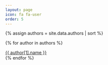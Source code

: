 ```yaml
---
layout: page
icon: fa fa-user
order: 5
---
```


<div id="authors" class="d-flex flex-wrap mx-xl-2">
  {% assign authors = site.data.authors | sort %}
  
  {% for author in authors %}
    <div>
      <a class="tag" href="{{ author[1].url | relative_url }}">
        {{ author[1].name }}
      </a>
    </div>
  {% endfor %}
</div>